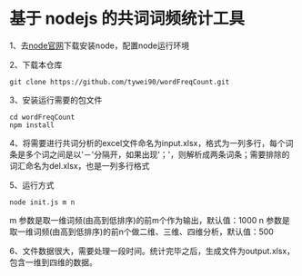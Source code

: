 # 基于 nodejs 的共词词频统计工具

1、去[node官网](https://nodejs.org/en/)下载安装node，配置node运行环境

2、下载本仓库
```
git clone https://github.com/tywei90/wordFreqCount.git
```

3、安装运行需要的包文件
```
cd wordFreqCount
npm install
```

4、将需要进行共词分析的excel文件命名为input.xlsx，格式为一列多行，每个词条是多个词之间是以'－'分隔开，如果出现'；'，则解析成两条词条；需要排除的词汇命名为del.xlsx，也是一列多行格式

5、运行方式
```
node init.js m n
```
m 参数是取一维词频(由高到低排序)的前m个作为输出，默认值：1000
n 参数是取一维词频(由高到低排序)的前n个做二维、三维、四维分析，默认值：500

6、文件数据很大，需要处理一段时间。统计完毕之后，生成文件为output.xlsx，包含一维到四维的数据。